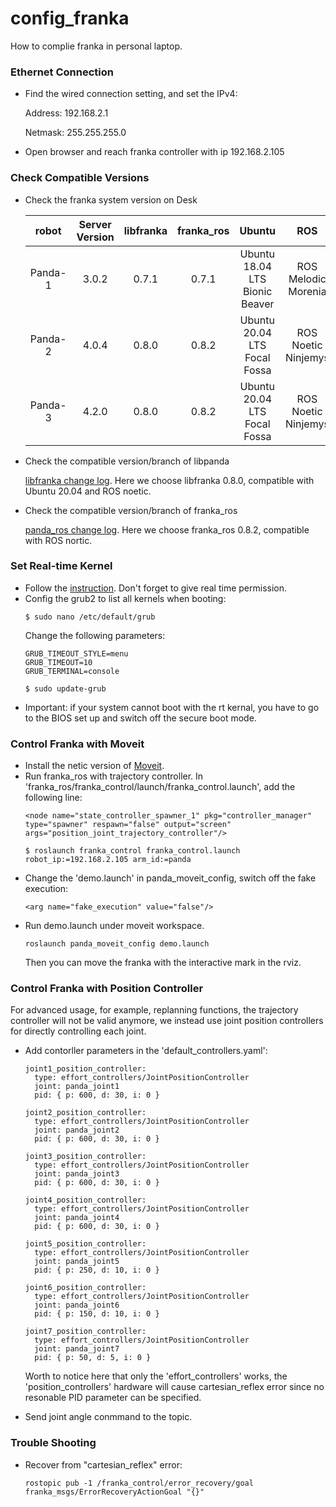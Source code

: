 # config_franka
How to complie franka in personal laptop.
### Ethernet Connection
* Find the wired connection setting, and set the IPv4:

  Address: 192.168.2.1
  
  Netmask: 255.255.255.0
 
* Open browser and reach franka controller with ip 192.168.2.105
### Check Compatible Versions 
* Check the franka system version on Desk
  
  | robot | Server Version  | libfranka | franka_ros | Ubuntu | ROS |
  | :---: | :-------------: | :-------: | :--------: | :----: | :-: |
  | Panda-1 | 3.0.2 | 0.7.1 | 0.7.1 | Ubuntu 18.04 LTS Bionic Beaver | ROS Melodic Morenia |
  | Panda-2 | 4.0.4 | 0.8.0 | 0.8.2 | Ubuntu 20.04 LTS Focal Fossa | ROS Noetic Ninjemys |
  | Panda-3 | 4.2.0 | 0.8.0 | 0.8.2 | Ubuntu 20.04 LTS Focal Fossa | ROS Noetic Ninjemys |

* Check the compatible version/branch of libpanda

  [libfranka change log](https://frankaemika.github.io/docs/libfranka_changelog.html).
  Here we choose libfranka 0.8.0, compatible with Ubuntu 20.04 and ROS noetic.

* Check the compatible version/branch of franka_ros

  [panda_ros change log](https://frankaemika.github.io/docs/franka_ros_changelog.html).
  Here we choose franka_ros 0.8.2, compatible with ROS nortic.



### Set Real-time Kernel
* Follow the [instruction](https://frankaemika.github.io/docs/installation_linux.html). Don't forget to give real time permission. 
* Config the grub2 to list all kernels when booting:
  ```
  $ sudo nano /etc/default/grub
  ```
  Change the following parameters:
  ```
  GRUB_TIMEOUT_STYLE=menu
  GRUB_TIMEOUT=10
  GRUB_TERMINAL=console
  ```
  ```
  $ sudo update-grub
  ```
* Important: if your system cannot boot with the rt kernal, you have to go to the BIOS set up and switch off the secure boot mode.

### Control Franka with Moveit
* Install the netic version of [Moveit](https://ros-planning.github.io/moveit_tutorials/).
* Run franka_ros with trajectory controller. In 'franka_ros/franka_control/launch/franka_control.launch', add the following line:
  ```
  <node name="state_controller_spawner_1" pkg="controller_manager" type="spawner" respawn="false" output="screen" args="position_joint_trajectory_controller"/>
  ```
  ```
  $ roslaunch franka_control franka_control.launch robot_ip:=192.168.2.105 arm_id:=panda
  ```
* Change the 'demo.launch' in panda_moveit_config, switch off the fake execution:
  ```
  <arg name="fake_execution" value="false"/>
  ```
* Run demo.launch under moveit workspace.
  ```
  roslaunch panda_moveit_config demo.launch
  ```
  Then you can move the franka with the interactive mark in the rviz.
  
### Control Franka with Position Controller
For advanced usage, for example, replanning functions, the trajectory controller will not be valid anymore, we instead use joint position controllers for directly controlling each joint.
* Add contorller parameters in the 'default_controllers.yaml':
  ```
  joint1_position_controller:
    type: effort_controllers/JointPositionController
    joint: panda_joint1
    pid: { p: 600, d: 30, i: 0 }

  joint2_position_controller:
    type: effort_controllers/JointPositionController
    joint: panda_joint2
    pid: { p: 600, d: 30, i: 0 }

  joint3_position_controller:
    type: effort_controllers/JointPositionController
    joint: panda_joint3
    pid: { p: 600, d: 30, i: 0 }

  joint4_position_controller:
    type: effort_controllers/JointPositionController
    joint: panda_joint4
    pid: { p: 600, d: 30, i: 0 }

  joint5_position_controller:
    type: effort_controllers/JointPositionController
    joint: panda_joint5
    pid: { p: 250, d: 10, i: 0 }

  joint6_position_controller:
    type: effort_controllers/JointPositionController
    joint: panda_joint6
    pid: { p: 150, d: 10, i: 0 }

  joint7_position_controller:
    type: effort_controllers/JointPositionController
    joint: panda_joint7
    pid: { p: 50, d: 5, i: 0 }
  ```
  Worth to notice here that only the 'effort_controllers' works, the 'position_controllers' hardware will cause cartesian_reflex error since no resonable PID parameter can be specified.
  
* Send joint angle conmmand to the topic.

### Trouble Shooting
* Recover from "cartesian_reflex" error:
  ```
  rostopic pub -1 /franka_control/error_recovery/goal franka_msgs/ErrorRecoveryActionGoal "{}"
  ```
